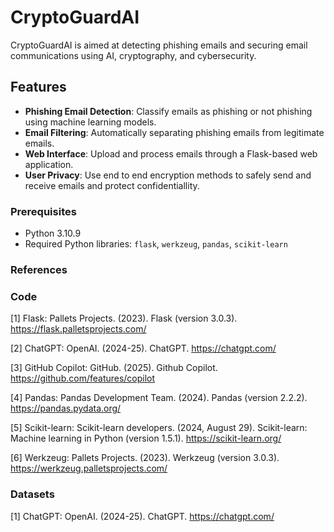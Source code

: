 # CryptoGuardAI

CryptoGuardAI is aimed at detecting phishing emails and securing email communications using AI, cryptography, and cybersecurity.

## Features

- **Phishing Email Detection**: Classify emails as phishing or not phishing using machine learning models.
- **Email Filtering**: Automatically separating phishing emails from legitimate emails.
- **Web Interface**: Upload and process emails through a Flask-based web application.
- **User Privacy**: Use end to end encryption methods to safely send and receive emails and protect confidentiallity.

### Prerequisites

- Python 3.10.9
- Required Python libraries: `flask`, `werkzeug`, `pandas`, `scikit-learn`

### References
### Code
[1] Flask: Pallets Projects. (2023). Flask (version 3.0.3). https://flask.palletsprojects.com/

[2] ChatGPT: OpenAI. (2024-25). ChatGPT. https://chatgpt.com/

[3] GitHub Copilot: GitHub. (2025). Github Copilot. https://github.com/features/copilot

[4] Pandas: Pandas Development Team. (2024). Pandas (version 2.2.2). https://pandas.pydata.org/

[5] Scikit-learn: Scikit-learn developers. (2024, August 29). Scikit-learn: Machine learning in Python (version 1.5.1). https://scikit-learn.org/

[6] Werkzeug: Pallets Projects. (2023). Werkzeug (version 3.0.3). https://werkzeug.palletsprojects.com/

### Datasets
[1] ChatGPT: OpenAI. (2024-25). ChatGPT. https://chatgpt.com/

